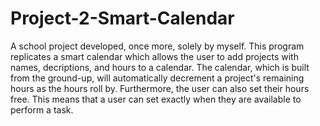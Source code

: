 # Project-2-Smart-Calendar
A school project developed, once more, solely by myself. This program replicates a smart calendar which allows the user to add projects with names, decriptions, and hours to a calendar. The calendar, which is built from the ground-up, will automatically decrement a project's remaining hours as the hours roll by. Furthermore, the user can also set their hours free. This means that a user can set exactly when they are available to perform a task.
